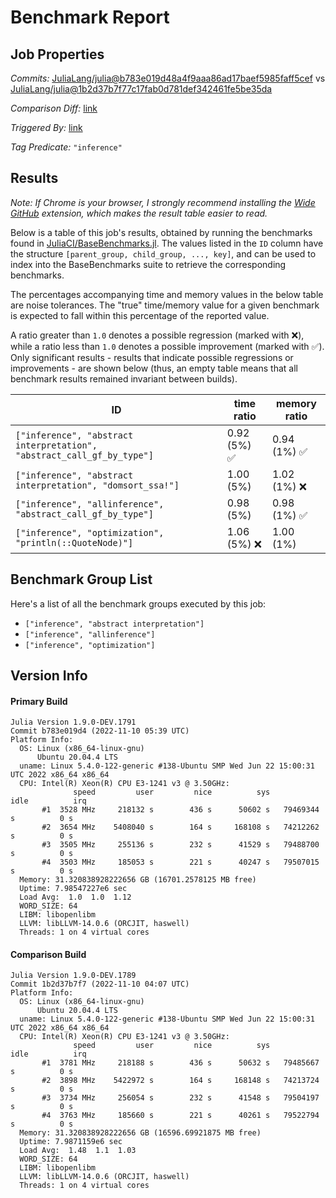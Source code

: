 # Benchmark Report

## Job Properties

*Commits:* [JuliaLang/julia@b783e019d48a4f9aaa86ad17baef5985faff5cef](https://github.com/JuliaLang/julia/commit/b783e019d48a4f9aaa86ad17baef5985faff5cef) vs [JuliaLang/julia@1b2d37b7f77c17fab0d781def342461fe5be35da](https://github.com/JuliaLang/julia/commit/1b2d37b7f77c17fab0d781def342461fe5be35da)

*Comparison Diff:* [link](https://github.com/JuliaLang/julia/compare/1b2d37b7f77c17fab0d781def342461fe5be35da..b783e019d48a4f9aaa86ad17baef5985faff5cef)

*Triggered By:* [link](https://github.com/JuliaLang/julia/pull/47505#issuecomment-1309803403)

*Tag Predicate:* `"inference"`

## Results

*Note: If Chrome is your browser, I strongly recommend installing the [Wide GitHub](https://chrome.google.com/webstore/detail/wide-github/kaalofacklcidaampbokdplbklpeldpj?hl=en)
extension, which makes the result table easier to read.*

Below is a table of this job's results, obtained by running the benchmarks found in
[JuliaCI/BaseBenchmarks.jl](https://github.com/JuliaCI/BaseBenchmarks.jl). The values
listed in the `ID` column have the structure `[parent_group, child_group, ..., key]`,
and can be used to index into the BaseBenchmarks suite to retrieve the corresponding
benchmarks.

The percentages accompanying time and memory values in the below table are noise tolerances. The "true"
time/memory value for a given benchmark is expected to fall within this percentage of the reported value.

A ratio greater than `1.0` denotes a possible regression (marked with :x:), while a ratio less
than `1.0` denotes a possible improvement (marked with :white_check_mark:). Only significant results - results
that indicate possible regressions or improvements - are shown below (thus, an empty table means that all
benchmark results remained invariant between builds).

| ID | time ratio | memory ratio |
|----|------------|--------------|
| `["inference", "abstract interpretation", "abstract_call_gf_by_type"]` | 0.92 (5%) :white_check_mark: | 0.94 (1%) :white_check_mark: |
| `["inference", "abstract interpretation", "domsort_ssa!"]` | 1.00 (5%)  | 1.02 (1%) :x: |
| `["inference", "allinference", "abstract_call_gf_by_type"]` | 0.98 (5%)  | 0.98 (1%) :white_check_mark: |
| `["inference", "optimization", "println(::QuoteNode)"]` | 1.06 (5%) :x: | 1.00 (1%)  |

## Benchmark Group List

Here's a list of all the benchmark groups executed by this job:

- `["inference", "abstract interpretation"]`
- `["inference", "allinference"]`
- `["inference", "optimization"]`

## Version Info

#### Primary Build

```
Julia Version 1.9.0-DEV.1791
Commit b783e019d4 (2022-11-10 05:39 UTC)
Platform Info:
  OS: Linux (x86_64-linux-gnu)
      Ubuntu 20.04.4 LTS
  uname: Linux 5.4.0-122-generic #138-Ubuntu SMP Wed Jun 22 15:00:31 UTC 2022 x86_64 x86_64
  CPU: Intel(R) Xeon(R) CPU E3-1241 v3 @ 3.50GHz: 
              speed         user         nice          sys         idle          irq
       #1  3528 MHz     218132 s        436 s      50602 s   79469344 s          0 s
       #2  3654 MHz    5408040 s        164 s     168108 s   74212262 s          0 s
       #3  3505 MHz     255136 s        232 s      41529 s   79488700 s          0 s
       #4  3503 MHz     185053 s        221 s      40247 s   79507015 s          0 s
  Memory: 31.320838928222656 GB (16701.2578125 MB free)
  Uptime: 7.98547227e6 sec
  Load Avg:  1.0  1.0  1.12
  WORD_SIZE: 64
  LIBM: libopenlibm
  LLVM: libLLVM-14.0.6 (ORCJIT, haswell)
  Threads: 1 on 4 virtual cores

```

#### Comparison Build

```
Julia Version 1.9.0-DEV.1789
Commit 1b2d37b7f7 (2022-11-10 04:07 UTC)
Platform Info:
  OS: Linux (x86_64-linux-gnu)
      Ubuntu 20.04.4 LTS
  uname: Linux 5.4.0-122-generic #138-Ubuntu SMP Wed Jun 22 15:00:31 UTC 2022 x86_64 x86_64
  CPU: Intel(R) Xeon(R) CPU E3-1241 v3 @ 3.50GHz: 
              speed         user         nice          sys         idle          irq
       #1  3781 MHz     218188 s        436 s      50632 s   79485667 s          0 s
       #2  3898 MHz    5422972 s        164 s     168148 s   74213724 s          0 s
       #3  3734 MHz     256054 s        232 s      41548 s   79504197 s          0 s
       #4  3763 MHz     185660 s        221 s      40261 s   79522794 s          0 s
  Memory: 31.320838928222656 GB (16596.69921875 MB free)
  Uptime: 7.9871159e6 sec
  Load Avg:  1.48  1.1  1.03
  WORD_SIZE: 64
  LIBM: libopenlibm
  LLVM: libLLVM-14.0.6 (ORCJIT, haswell)
  Threads: 1 on 4 virtual cores

```
